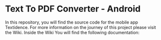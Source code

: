 # Text To PDF Converter - Android 
In this repository, you will find the source code for the mobile app Textidence. For more information on the journey of this project please visit the Wiki.
Inside the Wiki You will find the following documentation:

